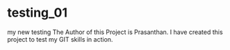 # testing_01
my new testing
The Author of this Project is Prasanthan.
I have created this project to test my GIT skills in action.
